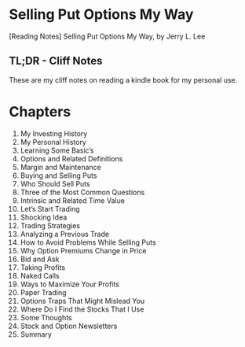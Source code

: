 # Selling Put Options My Way
[Reading Notes] Selling Put Options My Way, by Jerry L. Lee

## TL;DR - Cliff Notes 
These are my cliff notes on reading a kindle book for my personal use.

# Chapters

1. My Investing History
2. My Personal History
3. Learning Some Basic’s
4. Options and Related Definitions 
5. Margin and Maintenance
6. Buying and Selling Puts
7. Who Should Sell Puts
8. Three of the Most Common Questions
9. Intrinsic and Related Time Value
10. Let’s Start Trading
11. Shocking Idea
12. Trading Strategies
13. Analyzing a Previous Trade
14. How to Avoid Problems While Selling Puts 
15. Why Option Premiums Change in Price 
16. Bid and Ask
17. Taking Profits
18. Naked Calls
19. Ways to Maximize Your Profits
20. Paper Trading
21. Options Traps That Might Mislead You 
22. Where Do I Find the Stocks That I Use 
23. Some Thoughts
24. Stock and Option Newsletters
25. Summary
